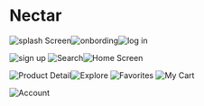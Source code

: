 # Nectar


![splash Screen](https://user-images.githubusercontent.com/63204358/197622501-531a2396-259b-4729-ad32-076edfddcb92.png)![onbording](https://user-images.githubusercontent.com/63204358/197622488-e689a224-cab1-4ab3-8079-e2dd57394b0b.png)![log in](https://user-images.githubusercontent.com/63204358/197622479-4f2ad18c-7a02-461a-9b36-1e8690ce9adc.png)

![sign up](https://user-images.githubusercontent.com/63204358/197622499-3c20224a-3045-41fe-914b-5aa8b26cfb34.png) ![Search](https://user-images.githubusercontent.com/63204358/197622496-0ce544b1-f00b-4ece-9933-6c20a298ade5.png)![Home Screen](https://user-images.githubusercontent.com/63204358/197622475-6bad34e5-353b-4463-a2fe-a3b85a73448b.png)

![Product Detail](https://user-images.githubusercontent.com/63204358/197622494-7ed56004-8844-44b3-a1be-f8845fcddec7.png)![Explore](https://user-images.githubusercontent.com/63204358/197622467-0391462d-fee8-4291-a1d9-c28859e14c12.png) ![Favorites](https://user-images.githubusercontent.com/63204358/197622473-6ed325a2-9d02-4542-9c2a-ff57a6c0327a.png) ![My Cart](https://user-images.githubusercontent.com/63204358/197622483-a03b7a03-c00c-41fc-a3a0-d4577287d87a.png)

![Account](https://user-images.githubusercontent.com/63204358/197622507-d7bdd49e-8f58-4b2a-b4fa-c81a21751d67.png)




